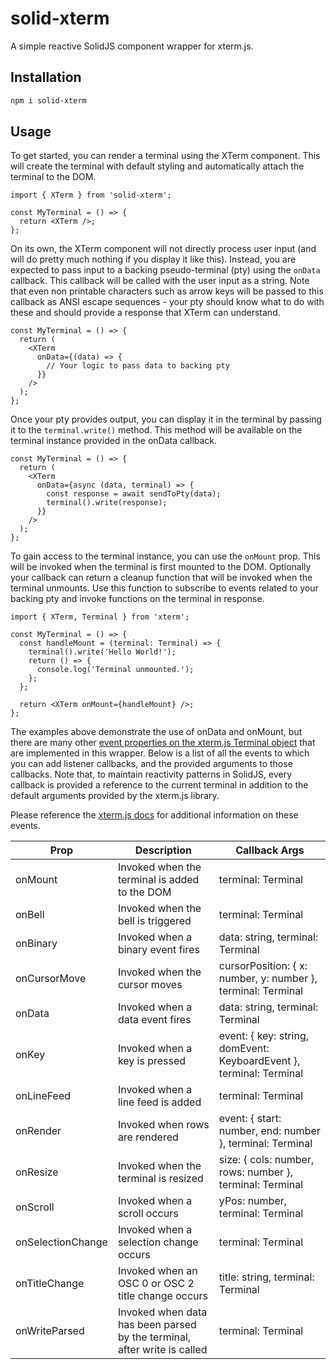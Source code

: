 # solid-xterm

A simple reactive SolidJS component wrapper for xterm.js.

## Installation

```bash
npm i solid-xterm
```

## Usage

To get started, you can render a terminal using the XTerm component. This will create the terminal with default styling and automatically attach the terminal to the DOM.

```tsx
import { XTerm } from 'solid-xterm';

const MyTerminal = () => {
  return <XTerm />;
};
```

On its own, the XTerm component will not directly process user input (and will do pretty much nothing if you display it like this). Instead, you are expected to pass input to a backing pseudo-terminal (pty) using the `onData` callback. This callback will be called with the user input as a string. Note that even non printable characters such as arrow keys will be passed to this callback as ANSI escape sequences - your pty should know what to do with these and should provide a response that XTerm can understand.

```tsx
const MyTerminal = () => {
  return (
    <XTerm
      onData={(data) => {
        // Your logic to pass data to backing pty
      }}
    />
  );
};
```

Once your pty provides output, you can display it in the terminal by passing it to the `terminal.write()` method. This method will be available on the terminal instance provided in the onData callback.

```tsx
const MyTerminal = () => {
  return (
    <XTerm
      onData={async (data, terminal) => {
        const response = await sendToPty(data);
        terminal().write(response);
      }}
    />
  );
};
```

To gain access to the terminal instance, you can use the `onMount` prop. This will be invoked when the terminal is first mounted to the DOM. Optionally your callback can return a cleanup function that will be invoked when the terminal unmounts. Use this function to subscribe to events related to your backing pty and invoke functions on the terminal in response.

```tsx
import { XTerm, Terminal } from 'xterm';

const MyTerminal = () => {
  const handleMount = (terminal: Terminal) => {
    terminal().write('Hello World!');
    return () => {
      console.log('Terminal unmounted.');
    };
  };

  return <XTerm onMount={handleMount} />;
};
```

The examples above demonstrate the use of onData and onMount, but there are many other [event properties on the xterm.js Terminal object](https://xtermjs.org/docs/api/terminal/classes/terminal/) that are implemented in this wrapper. Below is a list of all the events to which you can add listener callbacks, and the provided arguments to those callbacks. Note that, to maintain reactivity patterns in SolidJS, every callback is provided a reference to the current terminal in addition to the default arguments provided by the xterm.js library.

Please reference the [xterm.js docs](https://xtermjs.org/docs/) for additional information on these events.

| Prop              | Description                                                              | Callback Args                                                       |
| ----------------- | ------------------------------------------------------------------------ | ------------------------------------------------------------------- |
| onMount           | Invoked when the terminal is added to the DOM                            | terminal: Terminal                                                  |
| onBell            | Invoked when the bell is triggered                                       | terminal: Terminal                                                  |
| onBinary          | Invoked when a binary event fires                                        | data: string, terminal: Terminal                                    |
| onCursorMove      | Invoked when the cursor moves                                            | cursorPosition: { x: number, y: number }, terminal: Terminal        |
| onData            | Invoked when a data event fires                                          | data: string, terminal: Terminal                                    |
| onKey             | Invoked when a key is pressed                                            | event: { key: string, domEvent: KeyboardEvent }, terminal: Terminal |
| onLineFeed        | Invoked when a line feed is added                                        | terminal: Terminal                                                  |
| onRender          | Invoked when rows are rendered                                           | event: { start: number, end: number }, terminal: Terminal           |
| onResize          | Invoked when the terminal is resized                                     | size: { cols: number, rows: number }, terminal: Terminal            |
| onScroll          | Invoked when a scroll occurs                                             | yPos: number, terminal: Terminal                                    |
| onSelectionChange | Invoked when a selection change occurs                                   | terminal: Terminal                                                  |
| onTitleChange     | Invoked when an OSC 0 or OSC 2 title change occurs                       | title: string, terminal: Terminal                                   |
| onWriteParsed     | Invoked when data has been parsed by the terminal, after write is called | terminal: Terminal                                                  |
